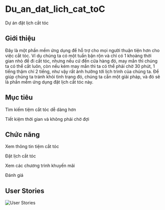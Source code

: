 # Du_an_dat_lich_cat_toC
Dự án đặt lịch cắt tóc

## Giới thiệu
  
  
  Đây là một phần mềm ứng dụng để hỗ trợ cho mọi người thuận tiện hơn cho việc cắt tóc. Ví dụ chúng ta có một tuần bận rộn và chỉ có 1 khoảng thời gian nhỏ để đi cắt tóc, nhưng nếu cứ đến cửa hàng đó, may mắn thì chúng ta có thể cắt luôn, còn nếu kém may mắn thì ta có thể phải chờ 30 phút, 1 tiếng thậm chí 2 tiếng, như vậy rất ảnh hưởng tới lịch trình của chúng ta. Để giúp chúng ta tránh khỏi tình trạng đó, chúng ta cần một giải pháp, và đó sẽ là phần mềm ứng dụng đặt lịch cắt tóc này.

  ## Mục tiêu

  Tìm kiếm tiệm cắt tóc dễ dàng hơn
  
  Tiết kiệm thời gian và không phải chờ đợi

  ## Chức năng
  Xem thông tin tiệm cắt tóc
  
  Đặt lịch cắt tóc
  
  Xem các chương trình khuyến mãi
  
  Đánh giá
  ## User Stories
  ![User Stories](./user_stories.png)
